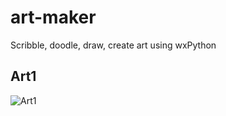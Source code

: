 # art-maker
Scribble, doodle, draw, create art using wxPython


## Art1 
![Art1](https://github.com/pydemo/art-maker/blob/master/screenshots/art1.JPG?raw=true "Art1")
